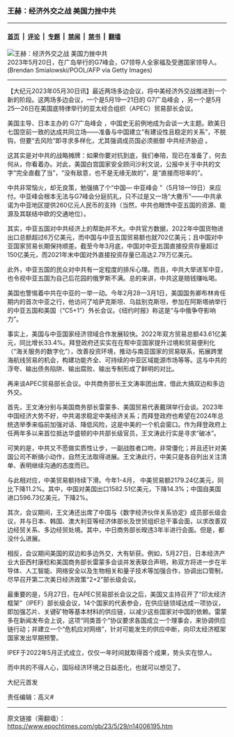 ### 王赫：经济外交之战 美国力挫中共

---

#### [首页](../../../..?n14006195) &nbsp;|&nbsp; [评论](../../../../../epoch-comment?n14006195) &nbsp;|&nbsp; [专题](../../../../../epoch-special?n14006195) &nbsp;|&nbsp; [禁闻](../../../../../epoch-news?n14006195) &nbsp;|&nbsp; [禁书](../../../../../books?n14006195) &nbsp;|&nbsp; [翻墙](https://github.com/gfw-breaker/nogfw/blob/master/README.md?n14006195)


<div><img alt="王赫：经济外交之战 美国力挫中共" class="attachment-djy_600_400 size-djy_600_400 wp-post-image" src="https://i.epochtimes.com/assets/uploads/2023/05/id14002060-904bb8b00269a42a7bbbefbf58365e07@1200x1200-600x400.jpg"/>
<div class="caption">
 2023年5月20日，在广岛举行的G7峰会，G7领导人全家福及受邀国家领导人。(Brendan Smialowski/POOL/AFP via Getty Images)
</div></div><hr/><div class="post_content" id="artbody" itemprop="articleBody">
 <!-- article content begin -->
 <p>
  【大纪元2023年05月30日讯】最近两场多边会议，将中美经济外交战推进到一个新的阶段。这两场多边会议，一个是5月19—21日的
  <ok href="https://www.epochtimes.com/gb/tag/g7%E5%B9%BF%E5%B2%9B%E5%B3%B0%E4%BC%9A.html">
   G7广岛峰会
  </ok>
  ，另一个是5月25—26日在美国底特律举行的亚太经合组织（APEC）贸易部长会议。
 </p>
 <p>
  美国主导、日本主办的
  <ok href="https://www.epochtimes.com/gb/tag/g7%E5%B9%BF%E5%B2%9B%E5%B3%B0%E4%BC%9A.html">
   G7广岛峰会
  </ok>
  ，中国史无前例地成为会谈一大主题。欧美日七国空前一致的达成共同立场——准备与中国建立“有建设性且稳定的关系”，不脱钩，但要“去风险”即寻求多样化，尤其强调成员国必须抵御
  <ok href="https://www.epochtimes.com/gb/tag/%E4%B8%AD%E5%85%B1%E7%BB%8F%E6%B5%8E%E8%83%81%E8%BF%AB.html">
   中共经济胁迫
  </ok>
  。
 </p>
 <p>
  这其实是对中共的战略摊牌：如果你要对抗到底，我们奉陪，现已在准备了，何去何从，你看着办。对此，美国白宫国家安全顾问沙利文说，公报中关于中共的文字“完全直截了当”，“没有敌意，也不是无缘无故的”，是“直接而坦率的”。
 </p>
 <p>
  中共非常恼火，却无良策，勉强搞了个“中国—
  <ok href="https://www.epochtimes.com/gb/tag/%E4%B8%AD%E4%BA%9A%E5%B3%B0%E4%BC%9A.html">
   中亚峰会
  </ok>
  ”（5月18—19日）来应付。中亚峰会根本无法与G7峰会分庭抗礼，只不过是又一场“大撒币”——中共承诺为中亚地区提供260亿元人民币的支持（当然，中共也眼馋中亚五国的资源、能源及其联结中欧的交通地位）。
 </p>
 <p>
  其实，中亚五国对中共经济上的帮助并不大。中共官方数据，2022年中国货物进出口总额超过6万亿美元，而中国与中亚五国贸易额也就702亿美元；且中国对中亚国家贸易长期保持顺差。截至今年3月底，中国对中亚五国直接投资存量超过150亿美元，而2021年末中国对外直接投资存量已高达2.79万亿美元。
 </p>
 <p>
  此外，中亚五国的民众对中共有一定程度的排斥心理。而且，中共大举进军中亚，也令视中亚五国为自己后花园的俄罗斯不满。总的来讲，中共这是赔钱赚吆喝。
 </p>
 <p>
  美国也警惕着中共在中亚的一举一动。今年2月28—3月1日，美国国务卿布林肯任期内的首次中亚之行，他访问了哈萨克斯坦、乌兹别克斯坦，参加在阿斯塔纳举行的中亚五国和美国（“C5+1”）外长会议。《纽约时报》称这是“与中俄争夺影响力”。
 </p>
 <p>
  事实上，美国与中亚国家经济领域合作发展较快。2022年双方贸易总额43.61亿美元，同比增长33.4%。拜登政府还实实在在帮中亚国家提升过境和贸易便利化（“海关服务的数字化”），改善投资环境，推动与南亚国家的贸易联系，拓展跨里海航线贸易的机会，构建功能齐全、可持续的中亚区域能源市场等等。这与中共的浮夸、输出债务陷阱、输出腐败、输出专制形成了鲜明的对比。
 </p>
 <p>
  再来谈APEC贸易部长会议。中共商务部长王文涛率团出席，借此大搞双边和多边外交。
 </p>
 <p>
  首先，王文涛分别与美国商务部长雷蒙多、美国贸易代表戴琪举行会谈。2023年中国经济大势不好，中共渴求稳定中美经济关系；而拜登政府也希望在2024年总统选举季来临前加强对话、降低风险，这是中美的一个机会窗口。作为拜登政府上任两年多以来首位抵达华盛顿的中共部长级官员，王文涛此行实是寻求“破冰”。
 </p>
 <p>
  可笑的是，中共又不愿做实质性让步，一副战胜者口吻，非常僵化；并且还针对美国公司不断搞小动作，自然无法取得进展。王文涛此行，中美只是各自列出关注清单、表明继续沟通的态度而已。
 </p>
 <p>
  与此相对应，中美贸易额持续下滑。今年1-4月， 中美贸易额2179.24亿美元，同比下降11.2%。其中，中国对美国出口1582.51亿美元，下降14.3%；中国自美国进口596.73亿美元，下降2%。
 </p>
 <p>
  其次，会议期间，王文涛还出席了中国与《数字经济伙伴关系协定》成员部长级会议，并与日本、韩国、澳大利亚等经济体部长及世贸组织总干事会面，以求改善双边经贸关系、多边经贸处境。其中，中日商务部长暌违3年半进行会面。但是，都没什么进展。
 </p>
 <p>
  相反，会议期间美国的双边和多边外交，大有斩获。例如，5月27日，日本经济产业大臣西村康稔和美国商务部长雷蒙多会谈并发表联合声明，称双方将进一步在半导体、人工智能、网络安全以及生物相关和量子技术等加强合作，协调出口管制，尽早召开第二次美日经济政策“2+2”部长级会议。
 </p>
 <p>
  最重要的是，5月27日，在APEC贸易部长会议之后，美国又主持召开了“印太经济框架”（IPEF）部长级会议，14个国家的代表参会，在供应链领域达成一项协议，即加强芯片、关键矿物等基本材料的供应链，以减少这些国家对中国的依赖。雷蒙多在新闻发布会上说，这项“同类首个”协议要求各国成立一个理事会，来协调供应链行动；并建立一个“危机应对网络”，针对可能发生的供应中断，向印太经济框架国家发出早期预警。
 </p>
 <p>
  IPEF于2022年5月正式成立，仅仅一年时间就取得首个成果，势头实在惊人。
 </p>
 <p>
  而中共的不得人心，国际经济环境之日益恶化，也就可以想见了。
 </p>
 <p>
  大纪元首发
 </p>
 <p>
  责任编辑：高义#
 </p>
 <!-- article content end -->
 <div id="below_article_ad">
 </div>
</div>


---

原文链接（需翻墙）：https://www.epochtimes.com/gb/23/5/29/n14006195.htm